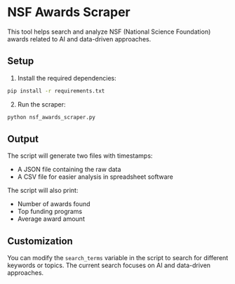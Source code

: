 # NSF Awards Scraper

This tool helps search and analyze NSF (National Science Foundation) awards related to AI and data-driven approaches.

## Setup

1. Install the required dependencies:
```bash
pip install -r requirements.txt
```

2. Run the scraper:
```bash
python nsf_awards_scraper.py
```

## Output

The script will generate two files with timestamps:
- A JSON file containing the raw data
- A CSV file for easier analysis in spreadsheet software

The script will also print:
- Number of awards found
- Top funding programs
- Average award amount

## Customization

You can modify the `search_terms` variable in the script to search for different keywords or topics. The current search focuses on AI and data-driven approaches. 
